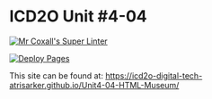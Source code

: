 # ICD2O Unit #4-04

[![Mr Coxall's Super Linter](README.md/../../../workflows/Super%20Linter/badge.svg)](README.md/../../../actions)

[![Deploy Pages](README.md/../../../workflows/Deploy%20Pages/badge.svg)](README.md/../../../actions)

This site can be found at: https://icd2o-digital-tech-atrisarker.github.io/Unit4-04-HTML-Museum/
